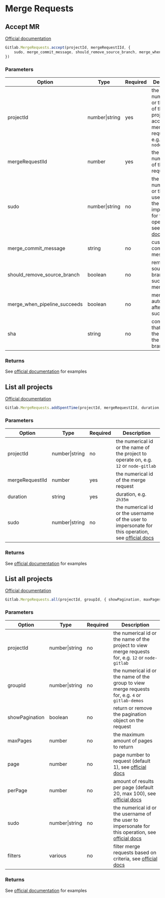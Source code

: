 # Merge Requests

## Accept MR

[Official documentation](https://docs.gitlab.com/ee/api/merge_requests.html#accept-mr)

```typescript
Gitlab.MergeRequests.accept(projectId, mergeRequestIId, {
    sudo, merge_commit_message, should_remove_source_branch, merge_when_pipeline_succeeds, sha
})
```

### Parameters

Option | Type | Required | Description
--- | --- | --- | ---
projectId | number&#124;string | yes | the numerical id or the name of the project to accept merge request for, e.g. `12` or `node-gitlab`
mergeRequestIId | number | yes | the numerical id of the merge request
sudo | number&#124;string | no | the numerical id or the username of the user to impersonate for this operation, see [official docs](https://docs.gitlab.com/ee/api/README.html#sudo)
merge_commit_message | string | no | custom commit message
should_remove_source_branch | boolean | no | remove source branch after successful merge
merge_when_pipeline_succeeds | boolean | no | merge automatically after pipeline succeeds
sha | string | no | commit hash that matches the HEAD of the merging branch

### Returns
See [official documentation](https://docs.gitlab.com/ee/api/merge_requests.html#accept-mr) for examples

## List all projects

[Official documentation](https://docs.gitlab.com/ee/api/merge_requests.html#add-spent-time-for-a-merge-request)

```typescript
Gitlab.MergeRequests.addSpentTime(projectId, mergeRequestIId, duration, { sudo })
```

### Parameters

Option | Type | Required | Description
--- | --- | --- | ---
projectId | number&#124;string | no | the numerical id or the name of the project to operate on, e.g. `12` or `node-gitlab`
mergeRequestIId | number | yes | the numerical id of the merge request
duration | string | yes | duration, e.g. `2h35m`
sudo | number&#124;string | no | the numerical id or the username of the user to impersonate for this operation, see [official docs](https://docs.gitlab.com/ee/api/README.html#sudo)

### Returns
See [official documentation](https://docs.gitlab.com/ee/api/merge_requests.html#add-spent-time-for-a-merge-request) for examples

## List all projects

[Official documentation](https://docs.gitlab.com/ee/api/merge_requests.html#list-merge-requests)

```typescript
Gitlab.MergeRequests.all(projectId, groupId, { showPagination, maxPages, page, perPage, sudo, ...filters })
```

### Parameters

Option | Type | Required | Description
--- | --- | --- | ---
projectId | number&#124;string | no | the numerical id or the name of the project to view merge requests for, e.g. `12` or `node-gitlab`
groupId | number&#124;string | no | the numerical id or the name of the group to view merge requests for, e.g. `4` or `gitlab-demos`
showPagination | boolean | no | return or remove the pagination object on the request
maxPages | number | no | the maximum amount of pages to return <!-- TODO: add proper description -->
page | number | no | page number to request (default 1), see [official docs](https://docs.gitlab.com/ee/api/README.html#pagination)
perPage | number | no | amount of results per page (default 20, max 100), see [official docs](https://docs.gitlab.com/ee/api/README.html#pagination)
sudo | number&#124;string | no | the numerical id or the username of the user to impersonate for this operation, see [official docs](https://docs.gitlab.com/ee/api/README.html#sudo)
filters | various | no | filter merge requests based on criteria, see [official docs](https://docs.gitlab.com/ee/api/merge_requests.html#list-merge-requests)

### Returns
See [official documentation](https://docs.gitlab.com/ee/api/merge_requests.html#list-merge-requests) for examples
